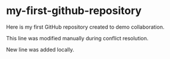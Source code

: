 # my-first-github-repository
Here is my first GitHub repository created to demo collaboration.

This line was modified manually during conflict resolution.

New line was added locally.